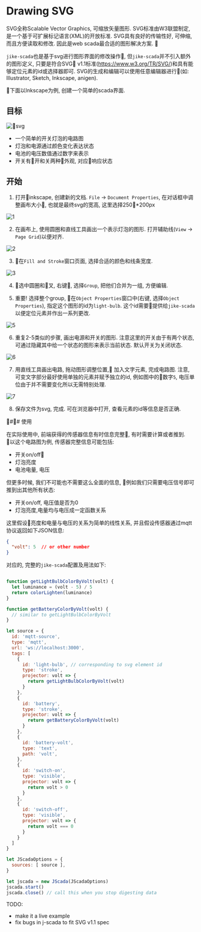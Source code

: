 # Drawing SVG

SVG全称Scalable Vector Graphics, 可缩放矢量图形. SVG标准由W3联盟制定, 是一个基于可扩展标记语言(XML)的开放标准. SVG具有良好的传输性好, 可伸缩, 而且方便读取和修改. 因此是web scada最合适的图形解决方案. 

`jike-scada`也是基于svg进行图形界面的修改操作, 但`jike-scada`并不引入额外的图形定义, 只要是符合SVG v1.1标准(https://www.w3.org/TR/SVG/)和具有能够定位元素的id或选择器即可. SVG的生成和编辑可以使用任意编辑器进行(如: Illustrator, Sketch, Inkscape, anigen).

下面以Inkscape为例, 创建一个简单的scada界面.

## 目标

![svg](./sample.svg)

- 一个简单的开关灯泡的电路图
- 灯泡和电源通过颜色变化表达状态
- 电池的电压数值通过数字来表示
- 开关有开和关两种外观, 对应响应状态

## 开始

1. 打开inkscape, 创建新的文档. `File` -> `Document Properties`, 在对话框中调整画布大小, 也就是最终svg的宽高, 这里选择250*200px

![1](./1.png)

2. 在画布上, 使用圆圈和直线工具画出一个表示灯泡的图形. 打开辅助线(`View` -> `Page Grid`)以便对齐.

![2](./2.png)

3. 在`Fill and Stroke`窗口页面, 选择合适的颜色和线条宽度.

![3](./3.png)

4. 选中圆圈和叉, 右键, 选择`Group`, 把他们合并为一组, 方便编辑.

5. 重要! 选择整个group, 在`Object Properties`窗口中(右键, 选择`Object Properties`), 指定这个图形的id为`light-bulb`. 这个id需要提供给`jike-scada`以便定位元素并作出一系列更改.

![5](./5.png)


6. 重复2-5类似的步骤, 画出电源和开关的图形. 注意这里的开关由于有两个状态, 可通过隐藏其中给一个状态的图形来表示当前状态. 默认开关为关闭状态.

![6](./6.png)

7. 用直线工具画出电路, 拖动图形调整位置, 加入文字元素, 完成电路图. 注意, 可变文字部分最好使用单独的元素并赋予独立的id, 例如图中的数字`5`, 电压单位由于并不需要变化所以无需特别处理.

![7](./7.png)

8. 保存文件为svg, 完成. 可在浏览器中打开, 查看元素的id等信息是否正确.


## 使用

在实际使用中, 前端获得的传感器信息有时信息完整, 有时需要计算或者推到. 以这个电路图为例, 传感器完整信息可能包括:

- 开关on/off
- 灯泡亮度
- 电池电量, 电压

但更多时候, 我们不可能也不需要这么全面的信息, 例如我们只需要电压信号即可推到出其他所有状态:

- 开关on/off, 电压值是否为0
- 灯泡亮度,电量均与电压成一定函数关系

这里假设亮度和电量与电压的关系为简单的线性关系, 并且假设传感器通过mqtt协议返回如下JSON信息:
```json
{
  "volt": 5  // or other number
}
```

对应的, 完整的`jike-scada`配置及用法如下:

```javascript

function getLightBulbColorByVolt(volt) {
  let luminance = (volt - 5) / 5
  return colorLighten(luminance)
}

function getBatteryColorByVolt(volt) {
  // similar to getLightBulbColorByVolt
}

let source = {
  id: 'mqtt-source',
  type: 'mqtt',
  url: 'ws://localhost:3000',
  tags: [
    {
      id: 'light-bulb', // corresponding to svg element id
      type: 'stroke',
      projector: volt => {
        return getLightBulbColorByVolt(volt)
      }
    },
    {
      id: 'battery',
      type: 'stroke',
      projector: volt => {
        return getBatteryColorByVolt(volt)
      }
    },
    {
      id: 'battery-volt',
      type: 'text',
      path: 'volt',
    },
    {
      id: 'switch-on',
      type: 'visible',
      projector: volt => {
        return volt > 0
      }
    },
    {
      id: 'switch-off',
      type: 'visible',
      projector: volt => {
        return volt === 0
      }
    }
  ]
}

let JScadaOptions = {
  sources: [ source ],
}

let jscada = new JScada(JScadaOptions)
jscada.start()
jscada.close() // call this when you stop digesting data

```

TODO:
- make it a live example
- fix bugs in j-scada to fit SVG v1.1 spec